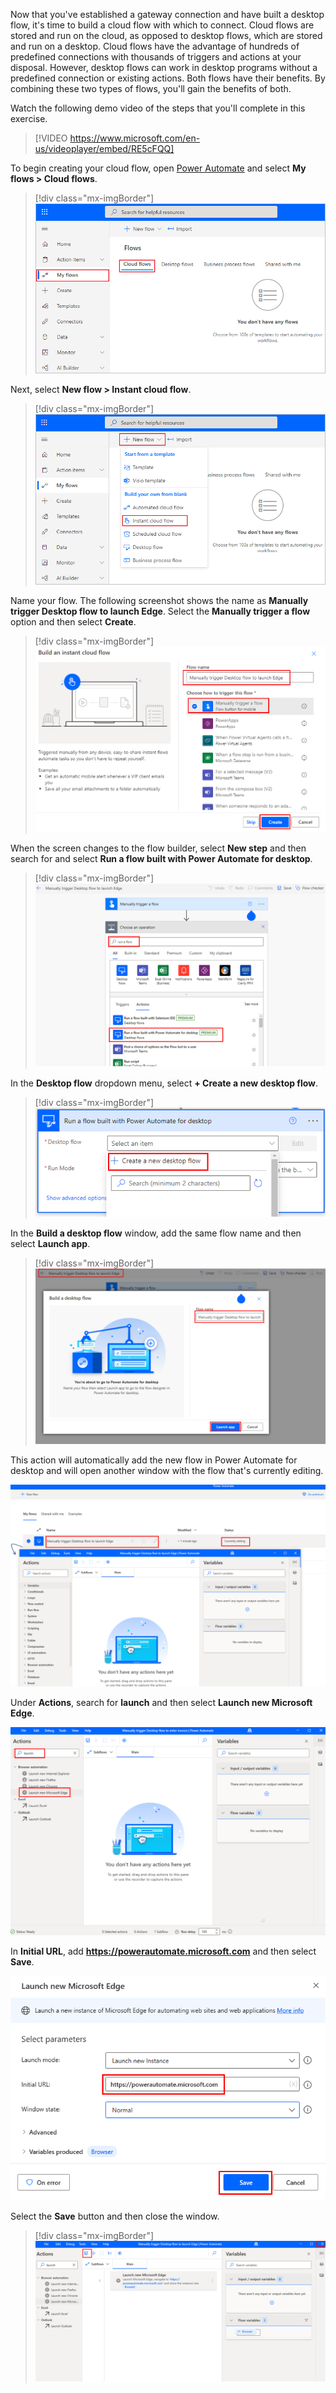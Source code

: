 Now that you've established a gateway connection and have built a desktop flow, it's time to build a cloud flow with which to connect. Cloud flows are stored and run on the cloud, as opposed to desktop flows, which are stored and run on a desktop. Cloud flows have the advantage of hundreds of predefined connections with thousands of triggers and actions at your disposal. However, desktop flows can work in desktop programs without a predefined connection or existing actions. Both flows have their benefits. By combining these two types of flows, you'll gain the benefits of both.

Watch the following demo video of the steps that you'll complete in this exercise.

 > [!VIDEO https://www.microsoft.com/en-us/videoplayer/embed/RE5cFQQ]

To begin creating your cloud flow, open [Power Automate](https://flow.microsoft.com/?azure-portal=true) and select **My flows > Cloud flows**.

> [!div class="mx-imgBorder"]
> [![Screenshot of the Cloud flows view.](../media/cloud-flows.png)](../media/cloud-flows.png#lightbox)

Next, select **New flow > Instant cloud flow**.

> [!div class="mx-imgBorder"]
> [![Screenshot of the New flow and Instant cloud flow options.](../media/instant-cloud-flow.png)](../media/instant-cloud-flow.png#lightbox)

Name your flow. The following screenshot shows the name as **Manually trigger Desktop flow to launch Edge**. Select the **Manually trigger a flow** option and then select **Create**.

> [!div class="mx-imgBorder"]
> [![Screenshot of the Flow name field and the trigger option list.](../media/name-flow.png)](../media/name-flow.png#lightbox)

When the screen changes to the flow builder, select **New step** and then search for and select **Run a flow built with Power Automate for desktop**.

> [!div class="mx-imgBorder"]
> [![Screenshot of the Run a flow built with Power Automate for desktop option.](../media/run-desktop-flow-action.png)](../media/run-desktop-flow-action.png#lightbox)

In the **Desktop flow** dropdown menu, select **+ Create a new desktop flow**.

> [!div class="mx-imgBorder"]
> [![Screenshot of the Create a new desktop flow action.](../media/create-new-desktop-flow.png)](../media/create-new-desktop-flow.png#lightbox)

In the **Build a desktop flow** window, add the same flow name and then select **Launch app**.

> [!div class="mx-imgBorder"]
> [![Screenshot of the Build a desktop flow window with the Name field and the Launch app button.](../media/build-desktop-flow.png)](../media/build-desktop-flow.png#lightbox)

This action will automatically add the new flow in Power Automate for desktop and will open another window with the flow that's currently editing.

[![Screenshot of the opened desktop flow.](../media/flow.png)](../media/flow.png#lightbox)

Under **Actions**, search for **launch** and then select **Launch new Microsoft Edge**.

[![Screenshot of the Launch new Microsoft Edge button.](../media/launch-edge.png)](../media/launch-edge.png#lightbox)

In **Initial URL**, add **https://powerautomate.microsoft.com** and then select **Save**.

[![Screenshot of the initial U R L added and the Save button.](../media/initial-url.png)](../media/initial-url.png#lightbox)

Select the **Save** button and then close the window.

> [!div class="mx-imgBorder"]
> [![Screenshot of the save flow button.](../media/save-flow.png)](../media/save-flow.png#lightbox)
